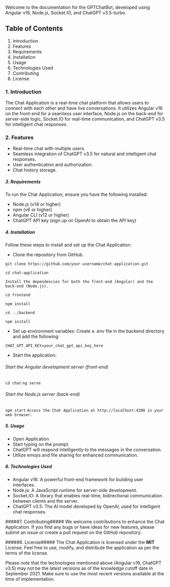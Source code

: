 Welcome to the documentation for the GPTChatBot, developed using Angular v16, Node.js, Socket.IO, and ChatGPT v3.5-turbo.

## Table of Contents ##
1. Introduction
2. Features
3. Requirements
4. Installation
5. Usage
6. Technologies Used
7. Contributing
8. License

### 1. Introduction ###
The Chat Application is a real-time chat platform that allows users to connect with each other and have live conversations. It utilizes Angular v16 on the front-end for a seamless user interface, Node.js on the back-end for server-side logic, Socket.IO for real-time communication, and ChatGPT v3.5 for intelligent chat responses.

### 2. Features ###
+ Real-time chat with multiple users.
+ Seamless integration of ChatGPT v3.5 for natural and intelligent chat responses.
+ User authentication and authorization.
+ Chat history storage.

##### 3. Requirements #####
To run the Chat Application, ensure you have the following installed:

+ Node.js (v14 or higher)
+ npm (v6 or higher)
+ Angular CLI (v12 or higher)
+ ChatGPT API key (sign up on OpenAI to obtain the API key)

##### 4. Installation #####
Follow these steps to install and set up the Chat Application:

+ Clone the repository from GitHub.

`git clone https://github.com/your-username/chat-application.git`  

`cd chat-application`

`Install the dependencies for both the front-end (Angular) and the back-end (Node.js).`


`cd frontend`

`npm install`


`cd ../backend`

`npm install`

+ Set up environment variables:
Create a .env file in the backend directory and add the following:

`CHAT_GPT_API_KEY=your_chat_gpt_api_key_here`

+ Start the application:

###### Start the Angular development server (front-end) ######
`cd chat`
`ng serve`

###### Start the Node.js server (back-end) ######
`npm start`
`Access the Chat Application at http://localhost:4200 in your web browser.`

##### 5. Usage #####
+ Open Application
+ Start typing on the prompt.
+ ChatGPT will respond intelligently to the messages in the conversation.
+ Utilize emojis and file sharing for enhanced communication.

##### 6. Technologies Used #####
+ Angular v16: A powerful front-end framework for building user interfaces.
+ Node.js: A JavaScript runtime for server-side development.
+ Socket.IO: A library that enables real-time, bidirectional communication between clients and the server.
+ ChatGPT v3.5: The AI model developed by OpenAI, used for intelligent chat responses.

#####7. Contributing#####
We welcome contributions to enhance the Chat Application. If you find any bugs or have ideas for new features, please submit an issue or create a pull request on the GitHub repository.

#####8. License#####
The Chat Application is licensed under the **MIT** License. Feel free to use, modify, and distribute the application as per the terms of the license.

Please note that the technologies mentioned above (Angular v16, ChatGPT v3.5) may not be the latest versions as of the knowledge cutoff date in September 2021. Make sure to use the most recent versions available at the time of implementation.






